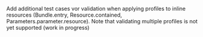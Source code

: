 Add additional test cases vor validation when applying profiles to inline resources (Bundle.entry, Resource.contained, Parameters.parameter.resource). Note that validating multiple profiles is not yet supported (work in progress)
